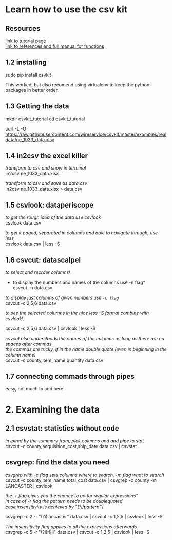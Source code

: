 # Learn how to use the csv kit
## Resources
[link to tutorial page](https://csvkit.readthedocs.io/en/latest/tutorial.html)\
[link to references and full manual for functions](https://csvkit.readthedocs.io/en/latest/cli.html)

## 1.2 installing
sudo pip install csvkit

This worked, but also recomend using virtualenv to keep the python packages in better order.

## 1.3 Getting the data
mkdir csvkit_tutorial
cd csvkit_tutorial

curl -L -O https://raw.githubusercontent.com/wireservice/csvkit/master/examples/realdata/ne_1033_data.xlsx

## 1.4 in2csv the excel killer
*transform to csv and show in terminal*\
in2csv ne_1033_data.xlsx

*transform to csv and save as data.csv*\
in2csv ne_1033_data.xlsx > data.csv

## 1.5 csvlook: dataperiscope

*to get the rough idea of the data use csvlook*\
csvlook data.csv

*to get it paged, separated in columns and able to navigate through, use less*\
csvlook data.csv | less -S

## 1.6 csvcut: datascalpel
*to select and reorder columns*\
* to display the numbers and names of the columns use -n flag*\
csvcut -n data.csv

*to display just columns of given numbers use `-c flag`*\
csvcut -c 2,5,6 data.csv

*to see the selected columns in the nice less -S format combine with csvlook*\

csvcut -c 2,5,6 data.csv | csvlook | less -S

*csvcut also understands the names of the columns as long as there are no spaces after commas*\
*the commas are tricky, if in the name double quote (even in beginning in the column name)*\
csvcut -c county,item_name,quantity data.csv

## 1.7 connecting commads through pipes
easy, not much to add here

# 2. Examining the data
## 2.1 csvstat: statistics without code
*inspired by the summary from, pick columns and and pipe to stat*\
csvcut -c county,acquisition_cost,ship_date data.csv | csvstat

## csvgrep: find the data you need
*csvgrep with -c flag sets columns where to search, -m flag what to search*\
csvcut -c county,item_name,total_cost data.csv | csvgrep -c county -m LANCASTER | csvlook

*the -r flag gives you the chance to go for regular expressions"*\
*in case of -r flag the pattern needs to be doublequoted*\
*case insensitivity is achieved by "(?i)pattern"*\

csvgrep -c 2 -r "(?i)lancaster" data.csv | csvcut -c 1,2,5 | csvlook | less -S

*The insensitivity flag applies to all the expressions afterwards*\
csvgrep -c 5 -r "(?i)ri|li" data.csv | csvcut -c 1,2,5 | csvlook | less -S

